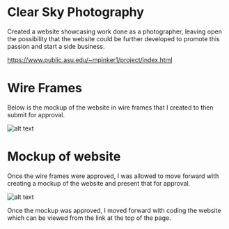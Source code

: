 # Clear Sky Photography

Created a website showcasing work done as a photographer, leaving open the possibility that the website could be further developed to promote this passion and start a side business.

https://www.public.asu.edu/~mpinker1/project/index.html

# Wire Frames

Below is the mockup of the website in wire frames that I created to then submit for approval.

![alt text](https://github.com/wolf266/Front-End-Web-Design/blob/main/Images/Presentation1.jpg)

# Mockup of website

Once the wire frames were approved, I was allowed to move forward with creating a mockup of the website and present that for approval.

![alt text](https://github.com/wolf266/Front-End-Web-Design/blob/main/Images/collage.jpg)

Once the mockup was approved, I moved forward with coding the website which can be viewed from the link at the top of the page.
